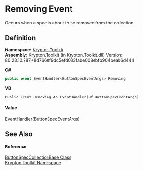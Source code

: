 # Removing Event


Occurs when a spec is about to be removed from the collection.



## Definition
**Namespace:** <a href="79d2eac2-21f4-54ff-7552-b20c33c30600.md">Krypton.Toolkit</a>  
**Assembly:** Krypton.Toolkit (in Krypton.Toolkit.dll) Version: 80.23.10.287+8d7660f9dc5efd033fabe008ebfb904beab6d444

**C#**
``` C#
public event EventHandler<ButtonSpecEventArgs> Removing
```
**VB**
``` VB
Public Event Removing As EventHandler(Of ButtonSpecEventArgs)
```



#### Value
EventHandler(<a href="813daace-0c1e-4c40-f45f-fcf066cc1e03.md">ButtonSpecEventArgs</a>)

## See Also


#### Reference
<a href="b2d666e2-6a3d-ffbf-f115-af56bd76b9f0.md">ButtonSpecCollectionBase Class</a>  
<a href="79d2eac2-21f4-54ff-7552-b20c33c30600.md">Krypton.Toolkit Namespace</a>  
